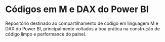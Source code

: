 # Códigos em M e DAX do Power BI

Repositório destinado ao compartilhamento de código em linguagem M e DAX do Power BI, principalmente voltados a boa prática na construção de código limpo e performance do painel.

